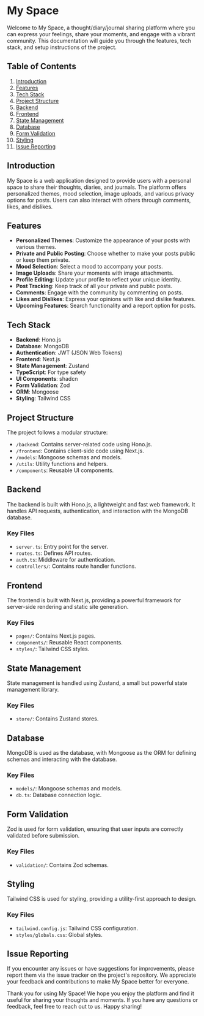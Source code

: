 # My Space

Welcome to My Space, a thought/diary/journal sharing platform where you can express your feelings, share your moments, and engage with a vibrant community. This documentation will guide you through the features, tech stack, and setup instructions of the project.

## Table of Contents
1. [Introduction](#introduction)
2. [Features](#features)
3. [Tech Stack](#tech-stack)
4. [Project Structure](#project-structure)
5. [Backend](#backend)
6. [Frontend](#frontend)
7. [State Management](#state-management)
8. [Database](#database)
9. [Form Validation](#form-validation)
10. [Styling](#styling)
11. [Issue Reporting](#issue-reporting)

## Introduction
My Space is a web application designed to provide users with a personal space to share their thoughts, diaries, and journals. The platform offers personalized themes, mood selection, image uploads, and various privacy options for posts. Users can also interact with others through comments, likes, and dislikes.

## Features
- **Personalized Themes**: Customize the appearance of your posts with various themes.
- **Private and Public Posting**: Choose whether to make your posts public or keep them private.
- **Mood Selection**: Select a mood to accompany your posts.
- **Image Uploads**: Share your moments with image attachments.
- **Profile Editing**: Update your profile to reflect your unique identity.
- **Post Tracking**: Keep track of all your private and public posts.
- **Comments**: Engage with the community by commenting on posts.
- **Likes and Dislikes**: Express your opinions with like and dislike features.
- **Upcoming Features**: Search functionality and a report option for posts.

## Tech Stack
- **Backend**: Hono.js
- **Database**: MongoDB
- **Authentication**: JWT (JSON Web Tokens)
- **Frontend**: Next.js
- **State Management**: Zustand
- **TypeScript**: For type safety
- **UI Components**: shadcn
- **Form Validation**: Zod
- **ORM**: Mongoose
- **Styling**: Tailwind CSS

## Project Structure
The project follows a modular structure:

- `/backend`: Contains server-related code using Hono.js.
- `/frontend`: Contains client-side code using Next.js.
- `/models`: Mongoose schemas and models.
- `/utils`: Utility functions and helpers.
- `/components`: Reusable UI components.

## Backend
The backend is built with Hono.js, a lightweight and fast web framework. It handles API requests, authentication, and interaction with the MongoDB database.

### Key Files
- `server.ts`: Entry point for the server.
- `routes.ts`: Defines API routes.
- `auth.ts`: Middleware for authentication.
- `controllers/`: Contains route handler functions.

## Frontend
The frontend is built with Next.js, providing a powerful framework for server-side rendering and static site generation.

### Key Files
- `pages/`: Contains Next.js pages.
- `components/`: Reusable React components.
- `styles/`: Tailwind CSS styles.

## State Management
State management is handled using Zustand, a small but powerful state management library.

### Key Files
- `store/`: Contains Zustand stores.

## Database
MongoDB is used as the database, with Mongoose as the ORM for defining schemas and interacting with the database.

### Key Files
- `models/`: Mongoose schemas and models.
- `db.ts`: Database connection logic.

## Form Validation
Zod is used for form validation, ensuring that user inputs are correctly validated before submission.

### Key Files
- `validation/`: Contains Zod schemas.

## Styling
Tailwind CSS is used for styling, providing a utility-first approach to design.

### Key Files
- `tailwind.config.js`: Tailwind CSS configuration.
- `styles/globals.css`: Global styles.

## Issue Reporting
If you encounter any issues or have suggestions for improvements, please report them via the issue tracker on the project's repository. We appreciate your feedback and contributions to make My Space better for everyone.

Thank you for using My Space! We hope you enjoy the platform and find it useful for sharing your thoughts and moments. If you have any questions or feedback, feel free to reach out to us. Happy sharing!
